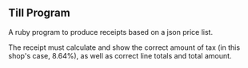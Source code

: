 Till Program
------------

A ruby program to produce receipts based on a json price list.

The receipt must calculate and show the correct amount of tax (in this shop's
case, 8.64%), as well as correct line totals and total amount.
